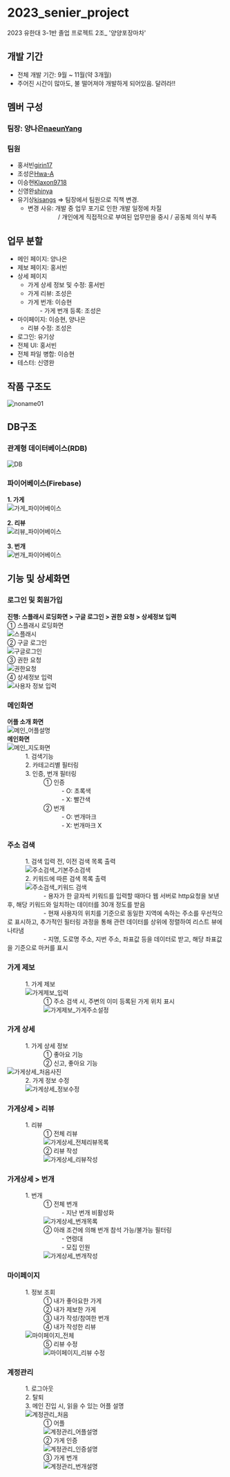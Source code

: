 # 2023_senier_project
2023 유한대 3-1반 졸업 프로젝트 2조_ '양양포장마차'

## 개발 기간
- 전체 개발 기간: 9월 ~ 11월(약 3개월)
- 주어진 시간이 많아도, 불 떨어져야 개발하게 되어있음. 달려라!!

## 멤버 구성
### 팀장: 양나은[naeunYang](https://github.com/naeunYang)
### 팀원
- 홍서빈[girin17](https://github.com/girin17)
- 조성은[Hwa-A](https://github.com/Hwa-A)
- 이승현[Klaxon9718](https://github.com/Klaxon9718)
- 신영완[shinya](https://github.com/shinyagitst)
- 유기상[kisangs](https://github.com/kisangs) => 팀장에서 팀원으로 직책 변경.<br>
    - 변경 사유: 개발 중 업무 포기로 인한 개발 일정에 차질<br>
　　　　　/ 개인에게 직접적으로 부여된 업무만을 중시 / 공동체 의식 부족
    
## 업무 분할
  - 메인 페이지: 양나은
  - 제보 페이지: 홍서빈
  - 상세 페이지<br>
       - 가게 상세 정보 및 수정: 홍서빈<br>
       -  가게 리뷰: 조성은<br>
       - 가게 번개: 이승현<br>
　　- 가게 번개 등록: 조성은
  - 마이페이지: 이승현, 양나은<br>
     - 리뷰 수정: 조성은
  - 로그인: 유기상
  - 전체 UI: 홍서빈
  - 전체 파일 병합: 이승현
  - 테스터: 신영완

## 작품 구조도
![noname01](https://github.com/Hwa-A/YangYangPojangMacha_2023/assets/100755682/a479ef21-f8f0-405a-b3bf-55c3051ef51a)

## DB구조
### 관계형 데이터베이스(RDB)
![DB](https://github.com/Hwa-A/YangYangPojangMacha_2023/assets/100755682/3f7a8c21-883a-4705-b6d2-a2474c30267b)
### 파이어베이스(Firebase)
**1. 가게**<br>
![가게_파이어베이스](https://github.com/Hwa-A/YangYangPojangMacha_2023/assets/100755682/4e0a363d-a81e-46a8-a836-3f58c7b46e28)

**2. 리뷰**<br>
![리뷰_파이어베이스](https://github.com/Hwa-A/YangYangPojangMacha_2023/assets/100755682/c7f5a654-4d1a-4047-bd80-d772313ecb0f)

**3. 번개**<br>
![번개_파이어베이스](https://github.com/Hwa-A/YangYangPojangMacha_2023/assets/100755682/f1687fee-98c2-40e5-b443-620708a09b95)

## 기능 및 상세화면
### 로그인 및 회원가입
**진행: 스플래시 로딩화면 > 구글 로그인 > 권한 요청 > 상세정보 입력**<br>
① 스플래시 로딩화면<br>
![스플래시](https://github.com/Hwa-A/YangYangPojangMacha_2023/assets/100755682/e18b0e06-87b6-4568-9fe3-1b920619a42a)<br>
② 구글 로그인<br>
![구글로그인](https://github.com/Hwa-A/YangYangPojangMacha_2023/assets/100755682/4dfc7dcf-0e8a-4fdd-b4d2-7124af0e4ff3)<br>
③ 권한 요청<br>
![권한요청](https://github.com/Hwa-A/YangYangPojangMacha_2023/assets/100755682/73c846a3-64e6-4aee-9685-594969e1d359)<br>
④ 상세정보 입력<br>
![사용자 정보 입력](https://github.com/Hwa-A/YangYangPojangMacha_2023/assets/100755682/26ef2349-670d-493c-8e15-3ae5a9063246)
### 메인화면
**어플 소개 화면**<br>
![메인_어플설명](https://github.com/Hwa-A/YangYangPojangMacha_2023/assets/100755682/5753a18c-e8ea-4f61-b555-ad5b981d7d67)<br>
**메인화면**<br>
![메인_지도화면](https://github.com/Hwa-A/YangYangPojangMacha_2023/assets/100755682/ccb4d9bc-1069-447d-a308-5beabd83745e)<br>
　　　1. 검색기능<br>
　　　2. 카테고리별 필터링<br>
　　　3. 인증, 번개 필터링<br>
　　　　　　① 인증<br>
　　　　　　　　　- O: 초록색<br>
　　　　　　　　　- X: 빨간색<br>
　　　　　　② 번개<br>
　　　　　　　　　- O: 번개마크<br>
　　　　　　　　　- X: 번개마크 X
### 주소 검색
　　　1. 검색 입력 전, 이전 검색 목록 출력<br>
　　　![주소검색_기본주소검색](https://github.com/Hwa-A/YangYangPojangMacha_2023/assets/100755682/16398faa-300d-4e83-b6d6-8e7b3c506ce9)<br>
　　　2. 키워드에 따른 검색 목록 출력<br>
　　　![주소검색_키워드 검색](https://github.com/Hwa-A/YangYangPojangMacha_2023/assets/100755682/b90f6157-d23c-49ec-9c74-cf5b7fe6c14c)<br>
　　　　　　- 용자가 한 글자씩 키워드를 입력할 때마다 웹 서버로 http요청을 보낸 후, 해당 키워드와 일치하는 데이터를 30개 정도를 받음<br>
　　　　　　- 현재 사용자의 위치를 기준으로 동일한 지역에 속하는 주소를 우선적으로 표시하고, 추가적인 필터링 과정을 통해 관련 데이터를 상위에 정렬하여 리스트 뷰에 나타냄<br>
　　　　　　- 지명, 도로명 주소, 지번 주소, 좌표값 등을 데이터로 받고, 해당 좌표값을 기준으로 마커를 표시
### 가게 제보
　　　1. 가게 제보<br>
　　　![가게제보_입력](https://github.com/Hwa-A/YangYangPojangMacha_2023/assets/100755682/000fceda-ecc4-4f95-bd00-38f65a83f265)<br>
　　　　　　① 주소 검색 시, 주변의 이미 등록된 가게 위치 표시<br>
　　　　　　![가게제보_가게주소설정](https://github.com/Hwa-A/YangYangPojangMacha_2023/assets/100755682/8719e1ca-b189-419a-8a07-d2f7bdaac9ab)
### 가게 상세
　　　1. 가게 상세 정보<br>
　　　　　　① 좋아요 기능<br>
　　　　　　② 신고, 좋아요 기능<br>
      ![가게상세_처음사진](https://github.com/Hwa-A/YangYangPojangMacha_2023/assets/100755682/4996cb18-f56a-42d4-8b6d-8fafc1fa3f4e)<br>
　　　2. 가게 정보 수정<br>
　　　![가게상세_정보수정](https://github.com/Hwa-A/YangYangPojangMacha_2023/assets/100755682/dc7b3534-620c-4d5e-94b9-2f941296f400)
### 가게상세 > 리뷰
　　　1. 리뷰<br>
　　　　　　① 전체 리뷰<br>
　　　　　　![가게상세_전체리뷰목록](https://github.com/Hwa-A/YangYangPojangMacha_2023/assets/100755682/0ec4d48e-fb3f-45ee-a5f6-241635339a30)<br>
　　　　　　② 리뷰 작성<br>
　　　　　　![가게상세_리뷰작성](https://github.com/Hwa-A/YangYangPojangMacha_2023/assets/100755682/32cd9cc6-e253-4c68-b565-fc1f60099813)
### 가게상세 > 번개
　　　1. 번개<br>
　　　　　　① 전체 번개<br>
　　　　　　　　　- 지난 번개 비활성화<br>
　　　　　　![가게상세_번개목록](https://github.com/Hwa-A/YangYangPojangMacha_2023/assets/100755682/63af23a8-73d4-4ab3-be3d-122f0f705d37)<br>
　　　　　　② 아래 조건에 의해 번개 참석 가능/불가능 필터링<br>
　　　　　　　　　- 연령대<br>
　　　　　　　　　- 모집 인원<br>
　　　　　　![가게상세_번개작성](https://github.com/Hwa-A/YangYangPojangMacha_2023/assets/100755682/f32985fc-0bc7-4edc-9025-00037796eb9c)
### 마이페이지
　　　1. 정보 조회<br>
　　　　　　① 내가 좋아요한 가게<br>
　　　　　　② 내가 제보한 가게<br>
　　　　　　③ 내가 작성/참여한 번개<br>
　　　　　　④ 내가 작성한 리뷰<br>
　　　![마이페이지_전체](https://github.com/Hwa-A/YangYangPojangMacha_2023/assets/100755682/3178e697-d0d6-4bdb-ae5f-bc251ebdaf58)<br>
　　　　　　⑤ 리뷰 수정<br>
　　　　　　![마이페이지_리뷰 수정](https://github.com/Hwa-A/YangYangPojangMacha_2023/assets/100755682/3142b524-9a6f-43ae-97f5-14ac9881b4b9)
### 계정관리
　　　1. 로그아웃<br>
　　　2. 탈퇴<br>
　　　3. 메인 진입 시, 읽을 수 있는 어플 설명<br>
　　　![계정관리_처음](https://github.com/Hwa-A/YangYangPojangMacha_2023/assets/100755682/aefdd54e-9706-4e50-92b4-0f049706125d)<br>
　　　　　　① 어플<br>
　　　　　　![계정관리_어플설명](https://github.com/Hwa-A/YangYangPojangMacha_2023/assets/100755682/8b662301-d10b-4205-bb49-075a284290c5)<br>
　　　　　　② 가게 인증<br>
　　　　　　![계정관리_인증설명](https://github.com/Hwa-A/YangYangPojangMacha_2023/assets/100755682/cb0ad931-916a-4720-a8c9-4700e3d289c7)<br>
　　　　　　③ 가게 번개<br>
　　　　　　![계정관리_번개설명](https://github.com/Hwa-A/YangYangPojangMacha_2023/assets/100755682/c3a12724-c681-4fb5-a318-36ad1812fcc4)
